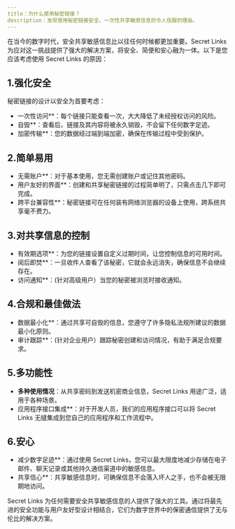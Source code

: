 ```yaml
---
title：为什么使用秘密链接？
description：发现使用秘密链接安全、一次性共享敏感信息的令人信服的理由。
---
```



在当今的数字时代，安全共享敏感信息比以往任何时候都更加重要。Secret Links 为应对这一挑战提供了强大的解决方案，将安全、简便和安心融为一体。以下是您应该考虑使用 Secret Links 的原因：

## 1.强化安全

秘密链接的设计以安全为首要考虑：

- 一次性访问**：每个链接只能查看一次，大大降低了未经授权访问的风险。
- 自毁**：查看后，链接及其内容将被永久销毁，不会留下任何数字足迹。
- 加密传输**：您的数据经过端到端加密，确保在传输过程中受到保护。

## 2.简单易用

- 无需账户**：对于基本使用，您无需创建账户或记住其他密码。
- 用户友好的界面**：创建和共享秘密链接的过程简单明了，只需点击几下即可完成。
- 跨平台兼容性**：秘密链接可在任何装有网络浏览器的设备上使用，跨系统共享毫不费力。

## 3.对共享信息的控制

- 有效期选项**：为您的链接设置自定义过期时间，让您控制信息的可用时间。
- 阅后即焚**：一旦收件人查看了该秘密，它就会永远消失，确保信息不会继续存在。
- 访问通知**：(针对高级用户）当您的秘密被浏览时接收通知。

## 4.合规和最佳做法

- 数据最小化**：通过共享可自毁的信息，您遵守了许多隐私法规所建议的数据最小化原则。
- 审计跟踪**：(针对企业用户）跟踪秘密创建和访问情况，有助于满足合规要求。

## 5.多功能性

- **多种使用情况**：从共享密码到发送机密商业信息，Secret Links 用途广泛，适用于各种场景。
- 应用程序接口集成**：对于开发人员，我们的应用程序接口可以将 Secret Links 无缝集成到您自己的应用程序和工作流程中。

## 6.安心

- 减少数字足迹**：通过使用 Secret Links，您可以最大限度地减少存储在电子邮件、聊天记录或其他持久通信渠道中的敏感信息。
- 共享信心**：共享敏感信息时，可确保信息不会落入坏人之手，也不会被无限期地访问。

Secret Links 为任何需要安全共享敏感信息的人提供了强大的工具。通过将最先进的安全功能与用户友好型设计相结合，它们为数字世界中的保密通信提供了无与伦比的解决方案。

